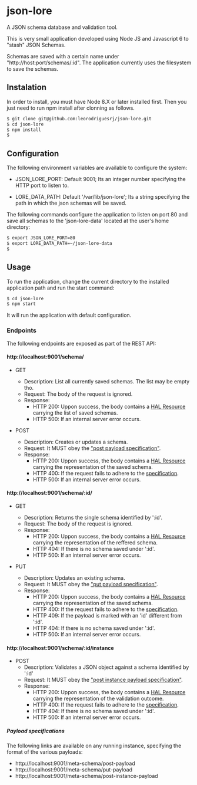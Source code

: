 # json-lore
A JSON schema database and validation tool.

This is very small application developed using Node JS and Javascript 6
to "stash" JSON Schemas.

Schemas are saved with a certain name under "http://host:port/schemas/:id".
The application currently uses the filesystem to save the schemas.

## Instalation

In order to install, you must have Node 8.X or later installed first. Then you
just need to run npm install after clonning as follows.

```bash
$ git clone git@github.com:leorodriguesrj/json-lore.git
$ cd json-lore
$ npm install
$
```

## Configuration

The following environment variables are available to configure the system:

- JSON_LORE_PORT: Default 9001; Its an integer number specifying the
HTTP port to listen to.

- LORE_DATA_PATH: Default '/var/lib/json-lore'; Its a string specifying the
path in which the json schemas will be saved.

The following commands configure the application to listen on port 80 and save
all schemas to the 'json-lore-data' located at the user's home directory:

```bash
$ export JSON_LORE_PORT=80
$ export LORE_DATA_PATH=~/json-lore-data
$
```

## Usage

To run the application, change the current directory to the installed
application path and run the start command:

```bash
$ cd json-lore
$ npm start
```

It will run the application with default configuration.

### Endpoints

The following endpoints are exposed as part of the REST API:

#### http://localhost:9001/schema/

- GET
  - Description: List all currently saved schemas. The list may be empty tho.
  - Request: The body of the request is ignored.
  - Response:
    - HTTP 200: Uppon success, the body contains a [HAL Resource][1] carrying
    the list of saved schemas.
    - HTTP 500: If an internal server error occurs.

- POST
  - Description: Creates or updates a schema.
  - Request: It MUST obey the ["post payload specification"][2].
  - Response:
    - HTTP 200: Uppon success, the body contains a [HAL Resource][1] carrying
    the representation of the saved schema.
    - HTTP 400: If the request fails to adhere to the [specification][2].
    - HTTP 500: If an internal server error occurs.

#### http://localhost:9001/schema/:id/

- GET
  - Description: Returns the single schema identified by ':id'.
  - Request: The body of the request is ignored.
  - Response:
    - HTTP 200: Uppon success, the body contains a [HAL Resource][1] carrying
    the representation of the reffered schema.
    - HTTP 404: If there is no schema saved under ':id'.
    - HTTP 500: If an internal server error occurs.

- PUT
  - Description: Updates an existing schema.
  - Request: It MUST obey the ["put payload specification"][3].
  - Response:
    - HTTP 200: Uppon success, the body contains a [HAL Resource][1] carrying
    the representation of the saved schema.
    - HTTP 400: If the request fails to adhere to the [specification][3].
    - HTTP 409: If the payload is marked with an 'id' different from ':id'.
    - HTTP 404: If there is no schema saved under ':id'.
    - HTTP 500: If an internal server error occurs.

#### http://localhost:9001/schema/:id/instance

- POST
  - Description: Validates a JSON object against a schema identified by ':id'
  - Request: It MUST obey the ["post instance payload specification"][4].
  - Response:
    - HTTP 200: Uppon success, the body contains a [HAL Resource][1] carrying
    the representation of the validation outcome.
    - HTTP 400: If the request fails to adhere to the [specification][4].
    - HTTP 404: If there is no schema saved under ':id'.
    - HTTP 500: If an internal server error occurs.

##### Payload specifications

The following links are available on any running instance, specifying the format
of the various payloads:

  - http://localhost:9001/meta-schema/post-payload
  - http://localhost:9001/meta-schema/put-payload
  - http://localhost:9001/meta-schema/post-instance-payload


[1]: "http://stateless.co/hal_specification.html"
[2]: "http://localhost:9001/meta-schema/post-payload"
[3]: "http://localhost:9001/meta-schema/put-payload"
[4]: "http://localhost:9001/meta-schema/post-instance-payload"